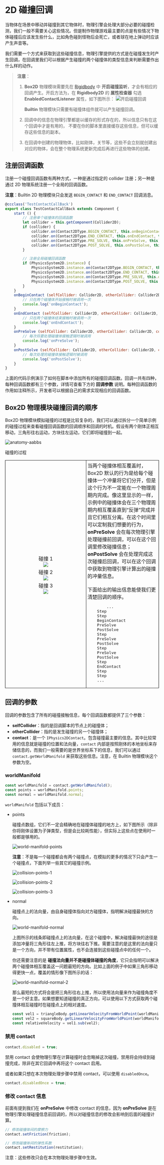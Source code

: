 # 2D 碰撞回调

当物体在场景中移动并碰撞到其它物体时，物理引擎会处理大部分必要的碰撞检测，我们一般不需要关心这些情况。但是制作物理游戏最主要的点是有些情况下物体碰撞后应该发生些什么，比如角色碰到怪物后会死亡，或者球在地上弹动时应该产生声音等。

我们需要一个方式来获取到这些碰撞信息，物理引擎提供的方式是在碰撞发生时产生回调，在回调里我们可以根据产生碰撞的两个碰撞体的类型信息来判断需要作出什么样的动作。

> **注意**：
> 1. **Box2D** 物理模块需要先在 [Rigidbody](physics-2d-rigid-body.md) 中 **开启碰撞监听**，才会有相应的回调产生。开启方法为，在 **Rigidbody2D** 的 **属性检查器** 勾选 **EnabledContactListener** 属性，如下图所示：
>    ![开启碰撞回调](image/enable-contact.png)
>
>    **Builtin** 物理模块只需要有碰撞体组件就可以产生碰撞回调。
> 2. 回调中的信息在物理引擎都是以缓存的形式存在的，所以信息只有在这个回调中才是有用的， 不要在你的脚本里直接缓存这些信息，但可以缓存这些信息的副本。
> 3. 在回调中创建的物理物体，比如刚体，关节等，这些不会立刻就创建出对应的物体，会在整个物理系统更新完成后再进行这些物体的创建。

## 注册回调函数

注册一个碰撞回调函数有两种方式，一种是通过指定的 collider 注册；另一种是通过 2D 物理系统注册一个全局的回调函数。

**注意**：Builtin 2D 物理模块只会发送 `BEGIN_CONTACT` 和 `END_CONTACT` 回调消息。

```js
@ccclass('TestContactCallBack')
export class TestContactCallBack extends Component {
    start () {
        // 注册单个碰撞体的回调函数
        let collider = this.getComponent(Collider2D);
        if (collider) {
            collider.on(Contact2DType.BEGIN_CONTACT, this.onBeginContact, this);
            collider.on(Contact2DType.END_CONTACT, this.onEndContact, this);
            collider.on(Contact2DType.PRE_SOLVE, this.onPreSolve, this);
            collider.on(Contact2DType.POST_SOLVE, this.onPostSolve, this);
        }

        // 注册全局碰撞回调函数
        if (PhysicsSystem2D.instance) {
            PhysicsSystem2D.instance.on(Contact2DType.BEGIN_CONTACT, this.onBeginContact, this);
            PhysicsSystem2D.instance.on(Contact2DType.END_CONTACT, this.onEndContact, this);
            PhysicsSystem2D.instance.on(Contact2DType.PRE_SOLVE, this.onPreSolve, this);
            PhysicsSystem2D.instance.on(Contact2DType.POST_SOLVE, this.onPostSolve, this);
        }
    }
    onBeginContact (selfCollider: Collider2D, otherCollider: Collider2D, contact: IPhysics2DContact | null) {
        // 只在两个碰撞体开始接触时被调用一次
        console.log('onBeginContact');
    }
    onEndContact (selfCollider: Collider2D, otherCollider: Collider2D, contact: IPhysics2DContact | null) {
        // 只在两个碰撞体结束接触时被调用一次
        console.log('onEndContact');
    }
    onPreSolve (selfCollider: Collider2D, otherCollider: Collider2D, contact: IPhysics2DContact | null) {
        // 每次将要处理碰撞体接触逻辑时被调用
        console.log('onPreSolve');
    }
    onPostSolve (selfCollider: Collider2D, otherCollider: Collider2D, contact: IPhysics2DContact | null) {
        // 每次处理完碰撞体接触逻辑时被调用
        console.log('onPostSolve');
    }
}

```

上面的代码示例演示了如何在脚本中添加所有的碰撞回调函数。回调一共有四种，每种回调函数都有三个参数，详情可查看下方的 **回调参数** 说明。每种回调函数的作用如注释所示，开发者可以根据自己的需求实现相应的回调函数。

## Box2D 物理模块碰撞回调的顺序

Box2D 物理模块模拟碰撞的过程是比较复杂的，我们可以通过拆分一个简单示例的碰撞过程来查看碰撞回调函数的回调顺序和回调的时机。假设有两个刚体正相互移动，三角形往右运动，方块往左运动，它们即将碰撞到一起。

![anatomy-aabbs](./image/anatomy-aabbs.png)

<table>
<tbody>
<tr style = 'border: 1px'>
碰撞的过程
</tr>
</br>
<tr>
<td style="padding:4px;width:256px;vertical-align:middle;border:1px solid black;text-align:center">
碰撞 1<br>
<img src="./image/collision-callback-order-1.png"></img>
<div style="height:4px"></div>
碰撞 2<br>
<img src="./image/collision-callback-order-2.png"></img>
<div style="height:4px"></div>
碰撞 3<br>
<img src="./image/collision-callback-order-3.png"></img>
</td>
<td style="padding:4px;border:1px solid black">
    当两个碰撞体相互覆盖时，Box2D 默认的行为是给每个碰撞体一个冲量将它们分开，但是这个行为不一定能在一个物理周期内完成。像这里显示的一样，示例中的碰撞体会在三个物理周期内相互覆盖直到“反弹”完成并且它们相互分离。在这个时间里可以定制我们想要的行为，<b>onPreSolve</b> 会在每次物理引擎处理碰撞前回调，可以在这个回调里修改碰撞信息； <b>onPostSolve</b> 会在处理完成这次碰撞后回调，可以在这个回调中获取到物理引擎计算出的碰撞的冲量信息。<br><br>
    下面给出的输出信息能使我们更清楚回调的顺序。
<pre>        ...
    Step
    Step
    BeginContact
    PreSolve
    PostSolve
    Step
    PreSolve
    PostSolve
    Step
    PreSolve
    PostSolve
    Step
    EndContact
    Step
    Step
    ...
</pre>
</td>
<tr>
</tbody>
</table>

## 回调的参数

回调的参数包含了所有的碰撞接触信息，每个回调函数都提供了三个参数：

- **selfCollider**：指的是回调脚本的节点上的碰撞体；
- **otherCollider**：指的是发生碰撞的另一个碰撞体；
- **contact**：是一个 `IPhysics2DContact`。包含碰撞最主要的信息。其中比较常用的信息就是碰撞的位置和法向量，`contact` 内部是按照刚体的本地坐标来存储信息的，而我们一般需要的是世界坐标系下的信息，我们可以通过 `contact.getWorldManifold` 来获取这些信息。注意，在 Builtin 物理模块这个参数为空。

### worldManifold

```ts
const worldManifold = contact.getWorldManifold();
const points = worldManifold.points;
const normal = worldManifold.normal;
```

`worldManifold` 包括以下成员：

- points

  碰撞点数组，它们不一定会精确地在碰撞体碰撞的地方上，如下图所示（除非你将刚体设置为子弹类型，但是会比较耗性能），但实际上这些点在使用时一般都是够用的。

  ![world-manifold-points](./image/world-manifold-points.png)

  **注意**：不是每一个碰撞都会有两个碰撞点，在模拟的更多的情况下只会产生一个碰撞点，下面列举一些其它的碰撞示例。

  ![collision-points-1](./image/collision-points-1.png)

  ![collision-points-2](./image/collision-points-2.png)

  ![collision-points-3](./image/collision-points-3.png)

- normal

  碰撞点上的法向量，由自身碰撞体指向对方碰撞体，指明解决碰撞最快的方向。

  ![world-manifold-normal](./image/world-manifold-normal.png)

  上图所示的线条即碰撞点上的法向量，在这个碰撞中，解决碰撞最快的途径是添加冲量将三角形往左上推，将方块往右下推。需要注意的是这里的法向量只是一个方向，并不带有位置属性，也不会连接到这些碰撞点中的任何一个。

  你还需要注意的是 **碰撞法向量并不是碰撞体碰撞的角度**，它只会指明可以解决两个碰撞体相互覆盖这一问题最短的方向。比如上面的例子中如果三角形移动得更快一点，覆盖的情形像下图所示的话：

  ![world-manifold-normal-2](./image/world-manifold-normal-2.png)

  那么最短的方式将会是把三角形往右上推，所以使用法向量来作为碰撞角度不是一个好主意。如果想要知道碰撞的真正方向，可以使用以下方式获取两个碰撞体相互碰撞时在碰撞点上的相对速度。

  ```ts
  const vel1 = triangleBody.getLinearVelocityFromWorldPoint(worldManifold.points[0]);
  const vel2 = squareBody.getLinearVelocityFromWorldPoint(worldManifold.points[0]);
  const relativeVelocity = vel1.sub(vel2);
  ```

### 禁用 contact

```ts
contact.disabled = true;
```

禁用 contact 会使物理引擎在计算碰撞时会忽略掉这次碰撞，禁用将会持续到碰撞完成，除非在其它回调中再将这个 contact 启用。

或者如果只想在本次物理处理步骤中禁用 contact，可以使用 `disabledOnce`。

```ts
contact.disabledOnce = true;
```

### 修改 contact 信息

前面有提到我们在 **onPreSolve** 中修改 contact 的信息，因为 **onPreSolve** 是在物理引擎处理碰撞信息前回调的，所以对碰撞信息的修改会影响到后面的碰撞计算。

```ts
// 修改碰撞体间的摩擦力
contact.setFriction(friction);

// 修改碰撞体间的弹性系数
contact.setRestitution(restitution);
```

注意：这些修改只会在本次物理处理步骤中生效。
